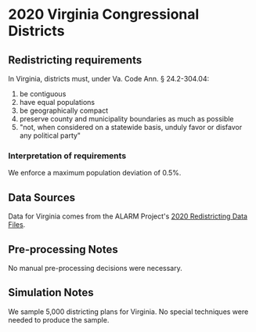 # 2020 Virginia Congressional Districts

## Redistricting requirements
In Virginia, districts must, under Va. Code Ann. § 24.2-304.04:

1. be contiguous
2. have equal populations
3. be geographically compact
4. preserve county and municipality boundaries as much as possible
5. "not, when considered on a statewide basis, unduly favor or disfavor any political party"

### Interpretation of requirements
We enforce a maximum population deviation of 0.5%.

## Data Sources
Data for Virginia comes from the ALARM Project's [2020 Redistricting Data Files](https://alarm-redist.github.io/posts/2021-08-10-census-2020/).

## Pre-processing Notes
No manual pre-processing decisions were necessary.

## Simulation Notes
We sample 5,000 districting plans for Virginia.
No special techniques were needed to produce the sample.
